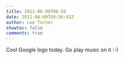 ```yaml
---
title: 2011-06-09T08-56
date: 2011-06-09T08:56:41Z
author: Lee Turner
showtoc: false
comments: true
---
```


Cool Google logo today. Go play music on it :-)

